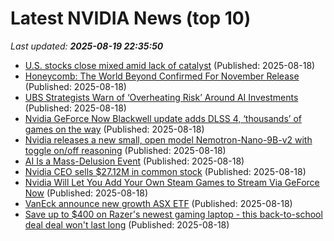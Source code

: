 # Latest NVIDIA News (top 10)
_Last updated: **2025-08-19 22:35:50**_

- [U.S. stocks close mixed amid lack of catalyst](https://www.thestar.com.my/news/world/2025/08/19/us-stocks-close-mixed-amid-lack-of-catalyst) (Published: 2025-08-18)
- [Honeycomb: The World Beyond Confirmed For November Release](https://bleedingcool.com/games/honeycomb-the-world-beyond-confirmed-for-november-release/) (Published: 2025-08-18)
- [UBS Strategists Warn of ‘Overheating Risk’ Around AI Investments](http://www.pymnts.com/news/artificial-intelligence/2025/ubs-strategists-warn-overheating-risk-around-ai-investments/) (Published: 2025-08-18)
- [Nvidia GeForce Now Blackwell update adds DLSS 4, ‘thousands’ of games on the way](http://9to5google.com/2025/08/18/nvidia-geforce-now-blackwell-update-adds-dlss-4/) (Published: 2025-08-18)
- [Nvidia releases a new small, open model Nemotron-Nano-9B-v2 with toggle on/off reasoning](https://venturebeat.com/ai/nvidia-releases-a-new-small-open-model-nemotron-nano-9b-v2-with-toggle-on-off-reasoning/) (Published: 2025-08-18)
- [AI Is a Mass-Delusion Event](https://www.theatlantic.com/technology/archive/2025/08/ai-mass-delusion-event/683909/) (Published: 2025-08-18)
- [Nvidia CEO sells $27.12M in common stock](https://thefly.com/permalinks/entry.php/id4185295/NVDA-Nvidia-CEO-sells-M-in-common-stock) (Published: 2025-08-18)
- [Nvidia Will Let You Add Your Own Steam Games to Stream Via GeForce Now](https://slashdot.org/firehose.pl?op=view&amp;id=178746706) (Published: 2025-08-18)
- [VanEck announce new growth ASX ETF](https://www.fool.com.au/2025/08/19/vaneck-announce-new-growth-asx-etf/) (Published: 2025-08-18)
- [Save up to $400 on Razer's newest gaming laptop - this back-to-school deal deal won't last long](https://www.zdnet.com/article/save-up-to-400-on-razers-newest-gaming-laptop-this-back-to-school-deal-deal-wont-last-long/) (Published: 2025-08-18)
